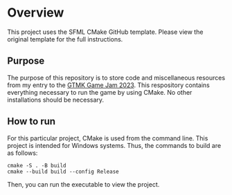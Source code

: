 # Overview

This project uses the SFML CMake GitHub template. Please view the original template for the full instructions.

## Purpose

The purpose of this repository is to store code and miscellaneous resources from my entry to the [GTMK Game Jam 2023](https://itch.io/jam/gmtk-2023).
This respository contains everything necessary to run the game by using CMake. No other installations should be necessary.

## How to run

For this particular project, CMake is used from the command line.
This project is intended for Windows systems. Thus, the commands to build are as follows:

    cmake -S . -B build
    cmake --build build --config Release

Then, you can run the executable to view the project.
